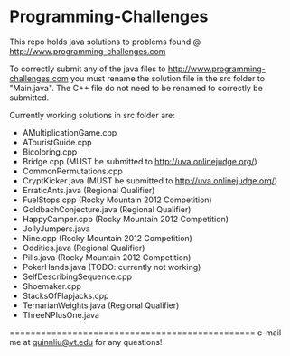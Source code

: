 Programming-Challenges
======================
This repo holds java solutions to problems found @  http://www.programming-challenges.com

To correctly submit any of the java files to http://www.programming-challenges.com you must rename the solution file in the src folder to "Main.java".
The C++ file do not need to be renamed to correctly be submitted.

Currently working solutions in src folder are:
  + AMultiplicationGame.cpp
  + ATouristGuide.cpp
  + Bicoloring.cpp
  + Bridge.cpp (MUST be submitted to http://uva.onlinejudge.org/)
  + CommonPermutations.cpp
  + CryptKicker.java (MUST be submitted to http://uva.onlinejudge.org/)
  + ErraticAnts.java (Regional Qualifier)
  + FuelStops.cpp (Rocky Mountain 2012 Competition)
  + GoldbachConjecture.java (Regional Qualifier)
  + HappyCamper.cpp (Rocky Mountain 2012 Competition)
  + JollyJumpers.java
  + Nine.cpp (Rocky Mountain 2012 Competition)
  + Oddities.java (Regional Qualifier)
  + Pills.java (Rocky Mountain 2012 Competition)
  + PokerHands.java (TODO: currently not working)
  + SelfDescribingSequence.cpp
  + Shoemaker.cpp
  + StacksOfFlapjacks.cpp
  + TernarianWeights.java (Regional Qualifier)
  + ThreeNPlusOne.java

===============================================
e-mail me at quinnliu@vt.edu for any questions!